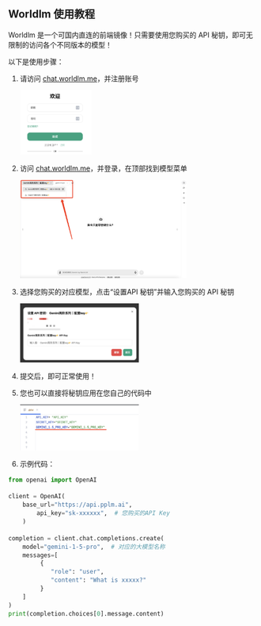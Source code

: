## Worldlm 使用教程

Worldlm 是一个可国内直连的前端镜像！只需要使用您购买的 API 秘钥，即可无限制的访问各个不同版本的模型！

以下是使用步骤：

1. 请访问 [chat.worldlm.me](https://chat.worldlm.me/)，并注册账号

   <img src="https://github.com/WorldLM/worldlm-ecosystem-docs/blob/xy-docs/docs/materials/image-20241118184901167.png" alt="注册账号" width="30%" />

2. 访问 [chat.worldlm.me](https://chat.worldlm.me/)，并登录，在顶部找到模型菜单

   <img src="https://github.com/WorldLM/worldlm-ecosystem-docs/blob/xy-docs/docs/materials/image-20241118183700668.png" alt="模型菜单" width="70%" />

3. 选择您购买的对应模型，点击“设置API 秘钥”并输入您购买的 API 秘钥

   <img src="https://github.com/WorldLM/worldlm-ecosystem-docs/blob/xy-docs/docs/materials/image-20241118183821365.png" alt="设置API秘钥" width="50%" />

4. 提交后，即可正常使用！

5. 您也可以直接将秘钥应用在您自己的代码中

   <img src="https://github.com/WorldLM/worldlm-ecosystem-docs/blob/xy-docs/docs/materials/image-20241118184118273.png" alt="代码示例" width="50%" />

6. 示例代码：
```python
from openai import OpenAI

client = OpenAI(
    base_url="https://api.pplm.ai",
        api_key="sk-xxxxxx",  # 您购买的API Key
    )

completion = client.chat.completions.create(
    model="gemini-1-5-pro",  # 对应的大模型名称
    messages=[
         {
            "role": "user",
            "content": "What is xxxxx?"
         }
    ]
)
print(completion.choices[0].message.content)
